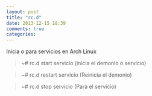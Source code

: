 ```yaml
---
layout: post
title: "rc.d"
date: 2013-12-15 18:39
comments: true
categories: 
---
```

Inicia o para servicios en Arch Linux

>~# rc.d start servicio (inicia el demonio o servicio)

>~# rc.d restart servicio (Reinicia el demonio)

>~# rc.d stop servicio (Para el servicio)


